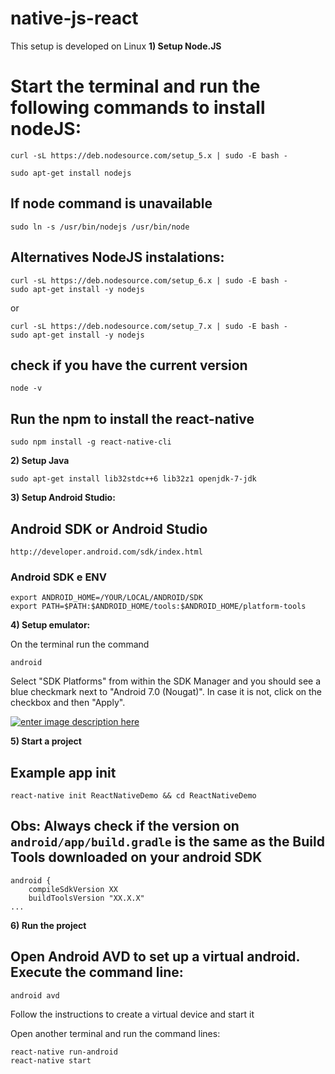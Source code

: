 # native-js-react
This setup is developed on Linux
**1) Setup Node.JS**

# Start the terminal and run the following commands to install nodeJS:

    curl -sL https://deb.nodesource.com/setup_5.x | sudo -E bash -
    
    sudo apt-get install nodejs

## If node command is unavailable

    sudo ln -s /usr/bin/nodejs /usr/bin/node

## Alternatives NodeJS instalations: 

    curl -sL https://deb.nodesource.com/setup_6.x | sudo -E bash -
    sudo apt-get install -y nodejs
or

    curl -sL https://deb.nodesource.com/setup_7.x | sudo -E bash -
    sudo apt-get install -y nodejs

## check if you have the current version

    node -v 

## Run the npm to install the react-native

    sudo npm install -g react-native-cli

**2) Setup Java**

    sudo apt-get install lib32stdc++6 lib32z1 openjdk-7-jdk

**3) Setup Android Studio:**

## Android SDK or Android Studio

    http://developer.android.com/sdk/index.html

### Android SDK e ENV

    export ANDROID_HOME=/YOUR/LOCAL/ANDROID/SDK
    export PATH=$PATH:$ANDROID_HOME/tools:$ANDROID_HOME/platform-tools

**4) Setup emulator:**

On the terminal run the command 

    android

Select "SDK Platforms" from within the SDK Manager and you should see a blue checkmark next to "Android 7.0 (Nougat)". In case it is not, click on the checkbox and then "Apply".

[![enter image description here][1]][1]


  [1]: https://i.stack.imgur.com/ZrSya.png

**5) Start a project**
## Example app init

    react-native init ReactNativeDemo && cd ReactNativeDemo

## Obs: Always check if the version on `android/app/build.gradle` is the same as the Build Tools downloaded on your android SDK

    android {
        compileSdkVersion XX
        buildToolsVersion "XX.X.X"
    ...

**6) Run the project**

## Open Android AVD to set up a virtual android. Execute the command line:


    android avd

Follow the instructions to create a virtual device and start it

Open another terminal and run the command lines:

    
    react-native run-android
    react-native start






